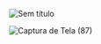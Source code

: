 ![Sem título](https://github.com/barbarabischain/Projeto_integrador/assets/80654231/342ea2b7-96d2-410a-860e-959975078b3b)

![Captura de Tela (87)](https://github.com/barbarabischain/Projeto_integrador/assets/80654231/8943961a-3ed7-489e-b8b5-c46f357e22b3)
